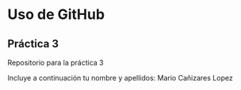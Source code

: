 # Uso de GitHub
## Práctica 3
Repositorio para la práctica 3

Incluye a continuación tu nombre y apellidos: Mario Cañizares Lopez

